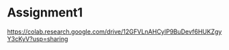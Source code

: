 # Assignment1
https://colab.research.google.com/drive/12GFVLnAHCylP9BuDevf6HUKZgyY3cKyV?usp=sharing
